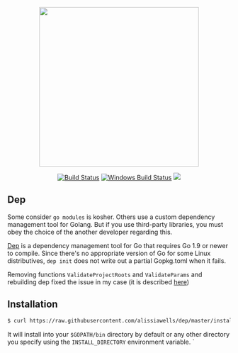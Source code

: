 <p align="center"><img src="docs/assets/DigbyShadows.png" width="360"></p>
<p align="center">
  <a href="https://travis-ci.org/golang/dep"><img src="https://travis-ci.org/golang/dep.svg?branch=master" alt="Build Status"></img></a>
  <a href="https://ci.appveyor.com/project/golang/dep"><img src="https://ci.appveyor.com/api/projects/status/github/golang/dep?svg=true&branch=master&passingText=Windows%20-%20OK&failingText=Windows%20-%20failed&pendingText=Windows%20-%20pending" alt="Windows Build Status"></a>
  <a href="https://goreportcard.com/report/github.com/golang/dep"><img src="https://goreportcard.com/badge/github.com/golang/dep" /></a>
</p>

## Dep
 Some consider `go modules` is kosher. Others use a custom dependency management tool for Golang. But if you use third-party libraries, you must obey the choice of the another developer regarding this.

[Dep](https://golang.github.io/dep/) is a dependency management tool for Go that requires Go 1.9 or newer to compile.
Since there's no appropriate version of Go for some Linux distributives, `dep init` does not write out a partial Gopkg.toml when it fails. 

Removing functions `ValidateProjectRoots` and `ValidateParams` and rebuilding dep fixed the issue in my case (it is described [here](https://github.com/golang/dep/issues/909)) 

## Installation

```sh
$ curl https://raw.githubusercontent.com/alissiawells/dep/master/install.sh | sh
```

It will install into your `$GOPATH/bin` directory by default or any other directory you specify using the `INSTALL_DIRECTORY` environment variable.
`
